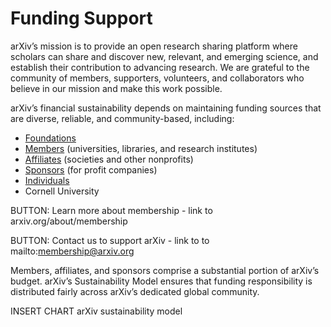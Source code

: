 # Funding Support

arXiv’s mission is to provide an open research sharing platform where scholars can share and discover new, relevant, and emerging science, and establish their contribution to advancing research. We are grateful to the community of members, supporters, volunteers, and collaborators who believe in our mission and make this work possible.

arXiv’s financial sustainability depends on maintaining funding sources that are diverse, reliable, and community-based, including:
* [Foundations](supporters)
* [Members](ourmembers) (universities, libraries, and research institutes)
* [Affiliates](supporters) (societies and other nonprofits)
* [Sponsors](supporters) (for profit companies)
* [Individuals](donate)
* Cornell University

BUTTON: Learn more about membership - link to arxiv.org/about/membership

BUTTON: Contact us to support arXiv - link to to mailto:membership@arxiv.org

Members, affiliates, and sponsors comprise a substantial portion of arXiv’s budget. arXiv’s Sustainability Model ensures that funding responsibility is distributed fairly across arXiv’s dedicated global community.


INSERT CHART arXiv sustainability model 

